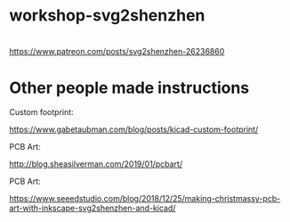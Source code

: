 # workshop-svg2shenzhen


# 

https://www.patreon.com/posts/svg2shenzhen-26236860


# Other people made instructions

Custom footprint:

https://www.gabetaubman.com/blog/posts/kicad-custom-footprint/

PCB Art:

http://blog.sheasilverman.com/2019/01/pcbart/

PCB Art:

https://www.seeedstudio.com/blog/2018/12/25/making-christmassy-pcb-art-with-inkscape-svg2shenzhen-and-kicad/
